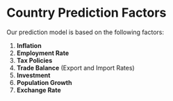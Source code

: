 # Country Prediction Factors

Our prediction model is based on the following factors:

1. **Inflation**
2. **Employment Rate**
3. **Tax Policies**
4. **Trade Balance** (Export and Import Rates)
5. **Investment**
6. **Population Growth**
7. **Exchange Rate**

